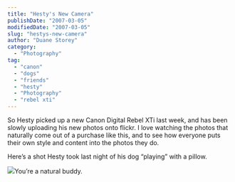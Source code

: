 ```yaml
---
title: "Hesty's New Camera"
publishDate: "2007-03-05"
modifiedDate: "2007-03-05"
slug: "hestys-new-camera"
author: "Duane Storey"
category:
  - "Photography"
tag:
  - "canon"
  - "dogs"
  - "friends"
  - "hesty"
  - "Photography"
  - "rebel xti"
---
```


So Hesty picked up a new Canon Digital Rebel XTi last week, and has been slowly uploading his new photos onto flickr. I love watching the photos that naturally come out of a purchase like this, and to see how everyone puts their own style and content into the photos they do.

Here’s a shot Hesty took last night of his dog “playing” with a pillow.

[![](http://farm1.static.flickr.com/180/409260096_4d6607fa7e.jpg?v=0)](http://www.flickr.com/photos/82743893@N00/409260096/)You’re a natural buddy.
